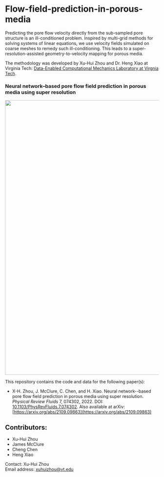 # Flow-field-prediction-in-porous-media
Predicting the pore flow velocity directly from the sub-sampled pore structure is an ill-conditioned problem. Inspired by multi-grid methods for solving systems of linear equations, we use velocity fields simulated on coarse meshes to remedy such ill-conditioning. This leads to a super-resolution-assisted geometry-to-velocity mapping for porous media.

The methodology was developed by Xu-Hui Zhou and Dr. Heng Xiao at Virginia Tech: [Data-Enabled Computational Mechanics Laboratory at Virgnia Tech](https://www.aoe.vt.edu/people/faculty/xiaoheng/personal-page.html).

### Neural network–based pore flow field prediction in porous media using super resolution
<div align=center><img width="900" src="https://github.com/xuhuizhou-vt/Flow-field-prediction-in-porous-media/blob/main/porous-media-nn-final.png"/></div>

This repository contains the code and data for the following paper(s):

*   X-H. Zhou, J. McClure, C. Chen, and H. Xiao. Neural network--based pore flow field prediction in porous media using super resolution. *Physical Review Fluids* 7, 074302, 2022. DOI: [10.1103/PhysRevFluids.7.074302](https://doi.org/10.1103/PhysRevFluids.7.074302). Also available at arXiv: [https://arxiv.org/abs/2109.09863](https://arxiv.org/abs/2109.09863)

Contributors:
-------------
* Xu-Hui Zhou
* James McClure
* Cheng Chen
* Heng Xiao

Contact: Xu-Hui Zhou     
Email address: xuhuizhou@vt.edu
